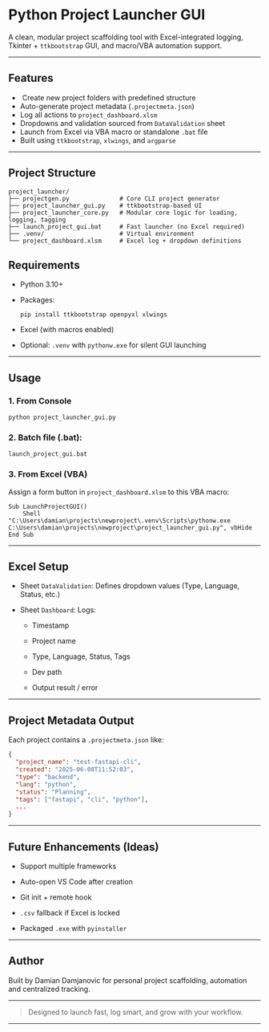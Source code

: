# Python Project Launcher GUI

A clean, modular project scaffolding tool with Excel-integrated logging, Tkinter + `ttkbootstrap` GUI, and macro/VBA automation support.

* * *

## Features

-  Create new project folders with predefined structure
- Auto-generate project metadata (`.projectmeta.json`)
- Log all actions to `project_dashboard.xlsm`
- Dropdowns and validation sourced from `DataValidation` sheet
- Launch from Excel via VBA macro or standalone `.bat` file
- Built using `ttkbootstrap`, `xlwings`, and `argparse`

* * *

## Project Structure

```plaintext
project_launcher/
├── projectgen.py              # Core CLI project generator
├── project_launcher_gui.py    # ttkbootstrap-based UI
├── project_launcher_core.py   # Modular core logic for loading, logging, tagging
├── launch_project_gui.bat     # Fast launcher (no Excel required)
├── .venv/                     # Virtual environment
└── project_dashboard.xlsm     # Excel log + dropdown definitions
```

## Requirements

- Python 3.10+
    
- Packages:
    
    `pip install ttkbootstrap openpyxl xlwings`
    
- Excel (with macros enabled)
    
- Optional: `.venv` with `pythonw.exe` for silent GUI launching
    

* * *

## Usage

### 1. From Console

`python project_launcher_gui.py`

### 2. Batch file (.bat):

`launch_project_gui.bat`

### 3. From Excel (VBA)

Assign a form button in `project_dashboard.xlsm` to this VBA macro:

```vba
Sub LaunchProjectGUI()
    Shell "C:\Users\damian\projects\newproject\.venv\Scripts\pythonw.exe C:\Users\damian\projects\newproject\project_launcher_gui.py", vbHide
End Sub

```

* * *

## Excel Setup

- Sheet `DataValidation`: Defines dropdown values (Type, Language, Status, etc.)
    
- Sheet `Dashboard`: Logs:
    
    - Timestamp
        
    - Project name
        
    - Type, Language, Status, Tags
        
    - Dev path
        
    - Output result / error
        

* * *

## Project Metadata Output

Each project contains a `.projectmeta.json` like:

```json
{
  "project_name": "test-fastapi-cli",
  "created": "2025-06-08T11:52:03",
  "type": "backend",
  "lang": "python",
  "status": "Planning",
  "tags": ["fastapi", "cli", "python"],
  ...
}

```

* * *

## Future Enhancements (Ideas)

- Support multiple frameworks
    
- Auto-open VS Code after creation
    
- Git init + remote hook
    
- `.csv` fallback if Excel is locked
    
- Packaged `.exe` with `pyinstaller`
    

* * *

## Author

Built by Damian Damjanovic for personal project scaffolding, automation and centralized tracking.

* * *

> Designed to launch fast, log smart, and grow with your workflow.

* * *
